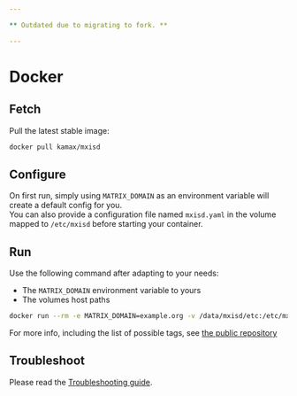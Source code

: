 ```yaml
---

** Outdated due to migrating to fork. **

---
```


# Docker
## Fetch
Pull the latest stable image:
```bash
docker pull kamax/mxisd
```

## Configure
On first run, simply using `MATRIX_DOMAIN` as an environment variable will create a default config for you.  
You can also provide a configuration file named `mxisd.yaml` in the volume mapped to `/etc/mxisd` before starting your
container.

## Run
Use the following command after adapting to your needs:
- The `MATRIX_DOMAIN` environment variable to yours
- The volumes host paths

```bash
docker run --rm -e MATRIX_DOMAIN=example.org -v /data/mxisd/etc:/etc/mxisd -v /data/mxisd/var:/var/mxisd -p 8090:8090 -t kamax/mxisd
```

For more info, including the list of possible tags, see [the public repository](https://hub.docker.com/r/kamax/mxisd/)

## Troubleshoot
Please read the [Troubleshooting guide](../troubleshooting.md).
